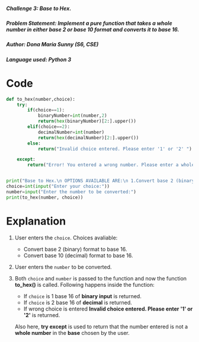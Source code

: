 ##### Challenge 3: Base to Hex.
##### Problem Statement: Implement a pure function that takes a whole number in either base 2 or base 10 format and converts it to base 16.
##### Author: Dona Maria Sunny (S6, CSE)
##### Language used: Python 3
# Code
```python
def to_hex(number,choice):
    try:
        if(choice==1):
            binaryNumber=int(number,2)
            return(hex(binaryNumber)[2:].upper())
        elif(choice==2):
            decimalNumber=int(number)
            return(hex(decimalNumber)[2:].upper())
        else:
            return("Invalid choice entered. Please enter '1' or '2' ")

    except:
        return("Error! You entered a wrong number. Please enter a whole number in base 2 or 10.")


print("Base to Hex.\n OPTIONS AVAILABLE ARE:\n 1.Convert base 2 (binary) format to base 16. \n 2.Convert base 10 (decimal) format to base 16.")
choice=int(input("Enter your choice:"))
number=input("Enter the number to be converted:")
print(to_hex(number, choice))

```
# Explanation
1. User enters the ```choice```. Choices avaliable:
   * Convert base 2 (binary) format to base 16.
   * Convert base 10 (decimal) format to base 16.
2. User enters the ```number``` to be converted.
3. Both  ```choice``` and ```number``` is passed to the function and now the function **to_hex()** is called. Following happens inside the function:
   * If ```choice``` is 1 base 16 of **binary input** is returned.
   * If ```choice``` is 2 base 16 of **decimal** is returned.
   * If wrong choice is entered **Invalid choice entered. Please enter '1' or '2'** is returned.
   
   Also here, **try except** is used to return that the number entered is not a **whole number** in the **base** chosen by the user.
